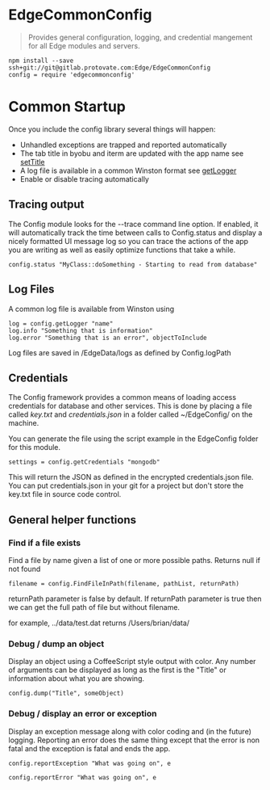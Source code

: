 # EdgeCommonConfig
> Provides general configuration, logging, and credential mangement for all Edge modules and servers.

    npm install --save ssh+git://git@gitlab.protovate.com:Edge/EdgeCommonConfig
    config = require 'edgecommonconfig'

# Common Startup

Once you include the config library several things will happen:

* Unhandled exceptions are trapped and reported automatically
* The tab title in byobu and iterm are updated with the app name see [setTitle](src/Config.coffee)
* A log file is available in a common Winston format see [getLogger](src/Config.coffee)
* Enable or disable tracing automatically

## Tracing output

The Config module looks for the --trace command line option.   If enabled, it will automatically track
the time between calls to Config.status and display a nicely formatted UI message log so you can
trace the actions of the app you are writing as well as easily optimize functions that take a while.

    config.status "MyClass::doSomething - Starting to read from database"

## Log Files

A common log file is available from Winston using

    log = config.getLogger "name"
    log.info "Something that is information"
    log.error "Something that is an error", objectToInclude

Log files are saved in /EdgeData/logs as defined by Config.logPath

## Credentials

The Config framework provides a common means of loading access credentials for
database and other services.  This is done by placing a file called *key.txt* and
*credentials.json* in a folder called ~/EdgeConfig/ on the machine.

You can generate the file using the script example in the EdgeConfig folder
for this module.

    settings = config.getCredentials "mongodb"

This will return the JSON as defined in the encrypted credentials.json file.
You can put credentials.json in your git for a project but don't store the
key.txt file in source code control.

## General helper functions

### Find if a file exists

Find a file by name given a list of one or more possible paths.  Returns null if not found

    filename = config.FindFileInPath(filename, pathList, returnPath)

returnPath parameter is false by default. 
If returnPath parameter is true then we can get the full path of file but without filename.

for example,  ../data/test.dat returns /Users/brian/data/

### Debug / dump an object

Display an object using a CoffeeScript style output with color.  Any number of arguments can be
displayed as long as the first is the "Title" or information about what you are showing.

    config.dump("Title", someObject)

### Debug / display an error or exception

Display an exception message along with color coding and (in the future) logging.   Reporting an error
does the same thing except that the error is non fatal and the exception is fatal and ends the app.

    config.reportException "What was going on", e

    config.reportError "What was going on", e



